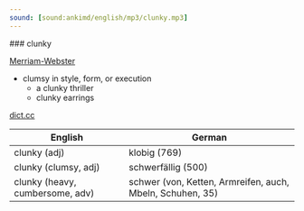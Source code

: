 ```yaml
---
sound: [sound:ankimd/english/mp3/clunky.mp3]
---
```


\### clunky

[Merriam-Webster](https://www.merriam-webster.com/dictionary/clunky)

- clumsy in style, form, or execution
    - a clunky thriller
    - clunky earrings

[dict.cc](https://www.dict.cc/clunky)

| English        | German       |
| -------------- | ------------ |
| clunky (adj) | klobig (769) |
| clunky (clumsy, adj) | schwerfällig (500) |
| clunky (heavy, cumbersome, adv) | schwer (von, Ketten, Armreifen, auch, Mbeln, Schuhen, 35) |
